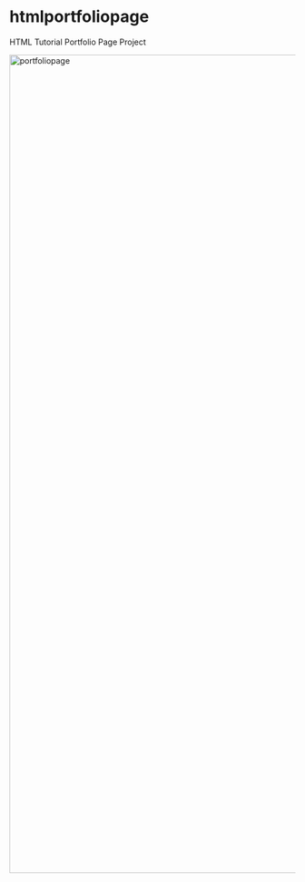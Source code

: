 # htmlportfoliopage
HTML Tutorial Portfolio Page Project

<img width="1440" alt="portfoliopage" src="https://github.com/dennisiluma/htmlportfoliopage/assets/64640469/b47fa897-8c1b-4eb6-8232-89da71e3d469">
